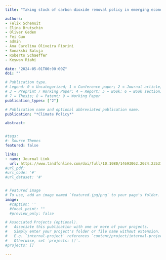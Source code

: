 ```yaml
---
title: "Taking stock of carbon dioxide removal policy in emerging economies: developments in Brazil, China, and India" 

authors:
- Felix Schenuit
- Elina Brutschin
- Oliver Geden
- Fei Guo
- admin
- Ana Carolina Oliveira Fiorini
- Sonakshi Saluja
- Roberto Schaeffer
- Keywan Riahi

date: "2024-05-01T00:00:00Z"
doi: ""

# Publication type.
# Legend: 0 = Uncategorized; 1 = Conference paper; 2 = Journal article;
# 3 = Preprint / Working Paper; 4 = Report; 5 = Book; 6 = Book section;
# 7 = Thesis; 8 = Patent; 9 = Working Paper
publication_types: ["2"]

# Publication name and optional abbreviated publication name.
publication: "*Climate Policy*"

abstract: 


#tags:
#- Source Themes
featured: false

links:
- name: Journal Link
  url: https://www.tandfonline.com/doi/full/10.1080/14693062.2024.2353148
#url_pdf: 
#url_code: '#'
#url_dataset: '#'


# Featured image
# To use, add an image named `featured.jpg/png` to your page's folder. 
image:
  #caption: ''
  #focal_point: ""
  #preview_only: false

# Associated Projects (optional).
#   Associate this publication with one or more of your projects.
#   Simply enter your project's folder or file name without extension.
#   E.g. `internal-project` references `content/project/internal-project/index.md`.
#   Otherwise, set `projects: []`.
#projects: []

---
```



